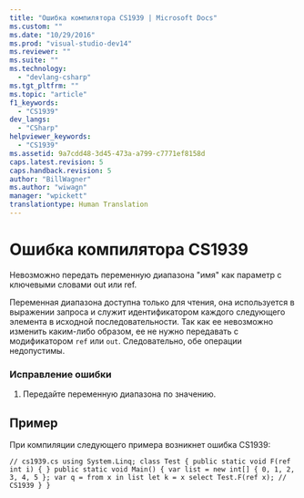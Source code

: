 ```yaml
---
title: "Ошибка компилятора CS1939 | Microsoft Docs"
ms.custom: ""
ms.date: "10/29/2016"
ms.prod: "visual-studio-dev14"
ms.reviewer: ""
ms.suite: ""
ms.technology: 
  - "devlang-csharp"
ms.tgt_pltfrm: ""
ms.topic: "article"
f1_keywords: 
  - "CS1939"
dev_langs: 
  - "CSharp"
helpviewer_keywords: 
  - "CS1939"
ms.assetid: 9a7cdd48-3d45-473a-a799-c7771ef8158d
caps.latest.revision: 5
caps.handback.revision: 5
author: "BillWagner"
ms.author: "wiwagn"
manager: "wpickett"
translationtype: Human Translation
---
```

# Ошибка компилятора CS1939
Невозможно передать переменную диапазона "имя" как параметр с ключевыми словами out или ref.  
  
 Переменная диапазона доступна только для чтения, она используется в выражении запроса и служит идентификатором каждого следующего элемента в исходной последовательности. Так как ее невозможно изменить каким\-либо образом, ее не нужно передавать с модификатором `ref` или `out`. Следовательно, обе операции недопустимы.  
  
### Исправление ошибки  
  
1.  Передайте переменную диапазона по значению.  
  
## Пример  
 При компиляции следующего примера возникнет ошибка CS1939:  
  
```  
// cs1939.cs using System.Linq; class Test { public static void F(ref int i) { } public static void Main() { var list = new int[] { 0, 1, 2, 3, 4, 5 }; var q = from x in list let k = x select Test.F(ref x); // CS1939 } }  
```